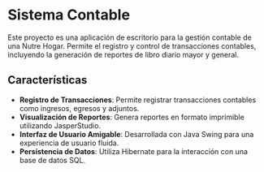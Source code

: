 # Sistema Contable

Este proyecto es una aplicación de escritorio para la gestión contable de una Nutre Hogar. Permite el registro y control de transacciones contables, incluyendo la generación de reportes de libro diario mayor y general.

## Características

- **Registro de Transacciones**: Permite registrar transacciones contables como ingresos, egresos y adjuntos.
- **Visualización de Reportes**: Genera reportes en formato imprimible utilizando JasperStudio.
- **Interfaz de Usuario Amigable**: Desarrollada con Java Swing para una experiencia de usuario fluida.
- **Persistencia de Datos**: Utiliza Hibernate para la interacción con una base de datos SQL.
